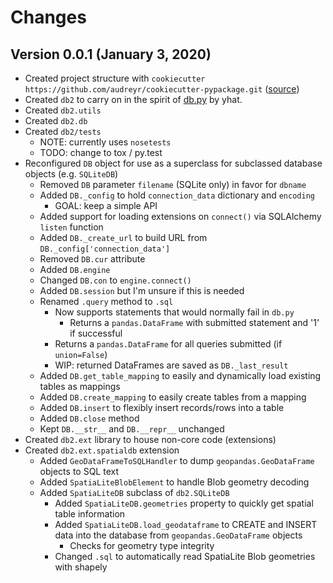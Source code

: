 # Changes

## Version 0.0.1 (January 3, 2020)

* Created project structure with `cookiecutter https://github.com/audreyr/cookiecutter-pypackage.git` ([source](https://www.pydanny.com/cookie-project-templates-made-easy.html))
* Created `db2` to carry on in the spirit of [db.py](https://github.com/yhat/db.py) by yhat.
* Created `db2.utils`
* Created `db2.db`
* Created `db2/tests`
    * NOTE: currently uses `nosetests`
    * TODO: change to tox / py.test
* Reconfigured `DB` object for use as a superclass for subclassed database objects (e.g. `SQLiteDB`)
    * Removed `DB` parameter `filename` (SQLite only) in favor for `dbname`
    * Added `DB._config` to hold `connection_data` dictionary and `encoding`
        * GOAL: keep a simple API
    * Added support for loading extensions on `connect()` via SQLAlchemy `listen` function
    * Added `DB._create_url` to build URL from `DB._config['connection_data']`
    * Removed `DB.cur` attribute
    * Added `DB.engine`
    * Changed `DB.con` to `engine.connect()`
    * Added `DB.session` but I'm unsure if this is needed
    * Renamed `.query` method to `.sql`
        * Now supports statements that would normally fail in `db.py`
            * Returns a `pandas.DataFrame` with submitted statement and '1' if successful
        * Returns a `pandas.DataFrame` for all queries submitted (if `union=False`)
        * WIP: returned DataFrames are saved as `DB._last_result`
    * Added `DB.get_table_mapping` to easily and dynamically load existing tables as mappings
    * Added `DB.create_mapping` to easily create tables from a mapping
    * Added `DB.insert` to flexibly insert records/rows into a table
    * Added `DB.close` method
    * Kept `DB.__str__` and `DB.__repr__` unchanged
* Created `db2.ext` library to house non-core code (extensions)
* Created `db2.ext.spatialdb` extension
    * Added `GeoDataFrameToSQLHandler` to dump `geopandas.GeoDataFrame` objects to SQL text
    * Added `SpatiaLiteBlobElement` to handle Blob geometry decoding
    * Added `SpatiaLiteDB` subclass of `db2.SQLiteDB`
        * Added `SpatiaLiteDB.geometries` property to quickly get spatial table information
        * Added `SpatiaLiteDB.load_geodataframe` to CREATE and INSERT data into the database from `geopandas.GeoDataFrame` objects
            * Checks for geometry type integrity
        * Changed `.sql` to automatically read SpatiaLite Blob geometries with shapely
